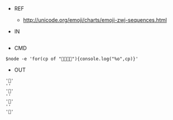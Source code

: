 - REF
  - http://unicode.org/emoji/charts/emoji-zwj-sequences.html

- IN

```

```

- CMD

```
$node -e 'for(cp of "👩‍👩‍👧‍👧"){console.log("%o",cp)}'
```


- OUT

```
'👩'
'‍'
'👩'
'‍'
'👧'
'‍'
'👧'
```
